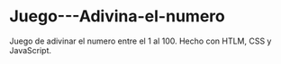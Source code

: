 # Juego---Adivina-el-numero
Juego de adivinar el numero entre el 1 al 100. Hecho con HTLM, CSS y JavaScript.